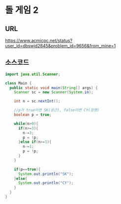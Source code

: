 # 돌 게임 2

## URL
<https://www.acmicpc.net/status?user_id=dbswjd2845&problem_id=9656&from_mine=1>

## 소스코드

```java
import java.util.Scanner;

class Main {
  public static void main(String[] args) {
    Scanner sc = new Scanner(System.in);

    int n = sc.nextInt();

    //p가 true이면 SK(상근), false이면 CY(창영)
    boolean p = true;

    while(n>0){
      if(n>=3){
        n-=3;
        p = !p;
      }else if(n>=1){
        n-=1;
        p = !p;
      }
    }

    if(p==true){
      System.out.println("SK");
    }else{
      System.out.println("CY");
    }
  }
}
```